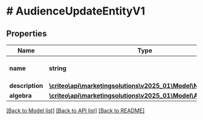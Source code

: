 # # AudienceUpdateEntityV1

## Properties

Name | Type | Description | Notes
------------ | ------------- | ------------- | -------------
**name** | **string** | Name of the audience | [optional]
**description** | [**\criteo\api\marketingsolutions\v2025_01\Model\NillableString**](NillableString.md) |  | [optional]
**algebra** | [**\criteo\api\marketingsolutions\v2025_01\Model\AlgebraNodeV1**](AlgebraNodeV1.md) |  | [optional]

[[Back to Model list]](../../README.md#models) [[Back to API list]](../../README.md#endpoints) [[Back to README]](../../README.md)
